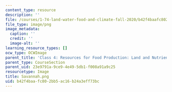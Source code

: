 ```yaml
---
content_type: resource
description: ''
file: /courses/1-74-land-water-food-and-climate-fall-2020/b42f4baafc802bb5ac16b24a3eff73bc_Savannah.png
file_type: image/png
image_metadata:
  caption: ''
  credit: ''
  image-alt: ''
learning_resource_types: []
ocw_type: OCWImage
parent_title: 'Class 4: Resources for Food Production: Land and Nutrients'
parent_type: CourseSection
parent_uid: 23e9791a-9ce9-4e49-5db1-f008a91a9c25
resourcetype: Image
title: Savannah.png
uid: b42f4baa-fc80-2bb5-ac16-b24a3eff73bc
---
```

